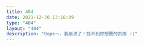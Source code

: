 ```yaml
---
title: 404
date: 2021-12-30 13:16:09
type: "404"
layout: "404"
description: "Oops～，我崩溃了！找不到你想要的页面 :("
---
```

